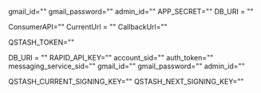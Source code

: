 <!-- create .env file under /message -->
gmail_id=""
gmail_password=""
admin_id=""
APP_SECRET=""
DB_URI = ""

ConsumerAPI=""
CurrentUrl = ""
CallbackUrl=""

QSTASH_TOKEN=""

<!-- create another .env file under /consumer -->
DB_URI = ""
RAPID_API_KEY=""
account_sid=""
auth_token=""
messaging_service_sid=""
gmail_id=""
gmail_password=""
admin_id=""

QSTASH_CURRENT_SIGNING_KEY=""
QSTASH_NEXT_SIGNING_KEY=""
